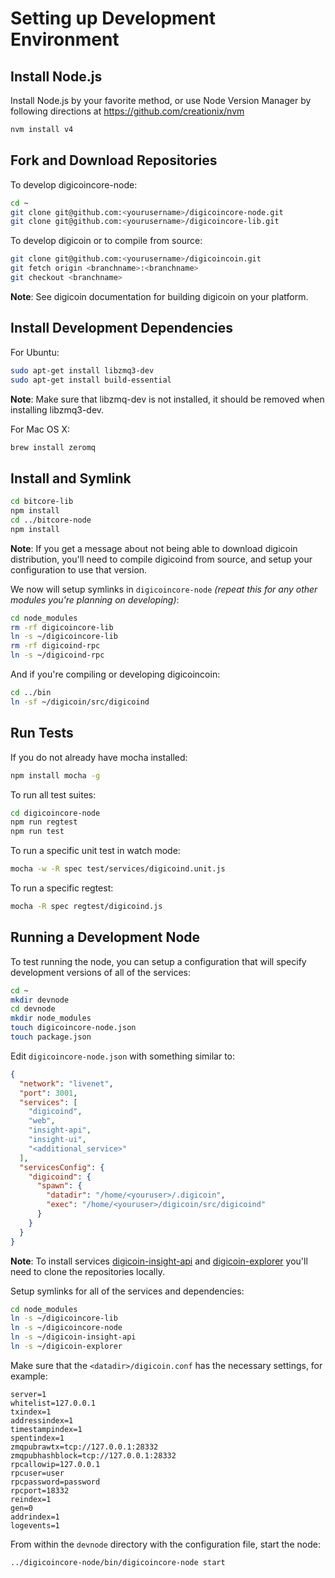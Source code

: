 # Setting up Development Environment

## Install Node.js

Install Node.js by your favorite method, or use Node Version Manager by following directions at https://github.com/creationix/nvm

```bash
nvm install v4
```

## Fork and Download Repositories

To develop digicoincore-node:

```bash
cd ~
git clone git@github.com:<yourusername>/digicoincore-node.git
git clone git@github.com:<yourusername>/digicoincore-lib.git
```

To develop digicoin or to compile from source:

```bash
git clone git@github.com:<yourusername>/digicoincoin.git
git fetch origin <branchname>:<branchname>
git checkout <branchname>
```
**Note**: See digicoin documentation for building digicoin on your platform.


## Install Development Dependencies

For Ubuntu:
```bash
sudo apt-get install libzmq3-dev
sudo apt-get install build-essential
```
**Note**: Make sure that libzmq-dev is not installed, it should be removed when installing libzmq3-dev.


For Mac OS X:
```bash
brew install zeromq
```

## Install and Symlink

```bash
cd bitcore-lib
npm install
cd ../bitcore-node
npm install
```
**Note**: If you get a message about not being able to download digicoin distribution, you'll need to compile digicoind from source, and setup your configuration to use that version.


We now will setup symlinks in `digicoincore-node` *(repeat this for any other modules you're planning on developing)*:
```bash
cd node_modules
rm -rf digicoincore-lib
ln -s ~/digicoincore-lib
rm -rf digicoind-rpc
ln -s ~/digicoind-rpc
```

And if you're compiling or developing digicoincoin:
```bash
cd ../bin
ln -sf ~/digicoin/src/digicoind
```

## Run Tests

If you do not already have mocha installed:
```bash
npm install mocha -g
```

To run all test suites:
```bash
cd digicoincore-node
npm run regtest
npm run test
```

To run a specific unit test in watch mode:
```bash
mocha -w -R spec test/services/digicoind.unit.js
```

To run a specific regtest:
```bash
mocha -R spec regtest/digicoind.js
```

## Running a Development Node

To test running the node, you can setup a configuration that will specify development versions of all of the services:

```bash
cd ~
mkdir devnode
cd devnode
mkdir node_modules
touch digicoincore-node.json
touch package.json
```

Edit `digicoincore-node.json` with something similar to:
```json
{
  "network": "livenet",
  "port": 3001,
  "services": [
    "digicoind",
    "web",
    "insight-api",
    "insight-ui",
    "<additional_service>"
  ],
  "servicesConfig": {
    "digicoind": {
      "spawn": {
        "datadir": "/home/<youruser>/.digicoin",
        "exec": "/home/<youruser>/digicoin/src/digicoind"
      }
    }
  }
}
```

**Note**: To install services [digicoin-insight-api](https://github.com/digicoinproject/insight-api) and [digicoin-explorer](https://github.com/digicoinproject/digicoin-explorer) you'll need to clone the repositories locally.

Setup symlinks for all of the services and dependencies:

```bash
cd node_modules
ln -s ~/digicoincore-lib
ln -s ~/digicoincore-node
ln -s ~/digicoin-insight-api
ln -s ~/digicoin-explorer
```

Make sure that the `<datadir>/digicoin.conf` has the necessary settings, for example:
```
server=1
whitelist=127.0.0.1
txindex=1
addressindex=1
timestampindex=1
spentindex=1
zmqpubrawtx=tcp://127.0.0.1:28332
zmqpubhashblock=tcp://127.0.0.1:28332
rpcallowip=127.0.0.1
rpcuser=user
rpcpassword=password
rpcport=18332
reindex=1
gen=0
addrindex=1
logevents=1
```

From within the `devnode` directory with the configuration file, start the node:
```bash
../digicoincore-node/bin/digicoincore-node start
```
